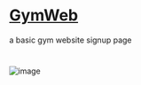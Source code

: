 # [GymWeb](https://vidushisingh56.github.io/GymWeb/) 
a basic gym website signup page   
#
#
![image](https://github.com/VidushiSingh56/GymWeb/assets/121214099/e8a74f11-1ac0-4101-8285-071199f2ccbe)
